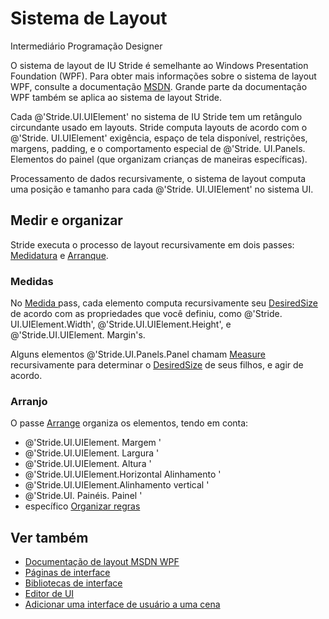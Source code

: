 # Sistema de Layout

<span class="badge text-bg-primary">Intermediário</span>
<span class="badge text-bg-success">Programação</span>
<span class="badge text-bg-success">Designer</span>

O sistema de layout de IU Stride é semelhante ao Windows Presentation Foundation (WPF). Para obter mais informações sobre o sistema de layout WPF, consulte a documentação [MSDN](https://docs.microsoft.com/en-us/dotnet/framework/wpf/advanced/layout). Grande parte da documentação WPF também se aplica ao sistema de layout Stride.

Cada @'Stride.UI.UIElement' no sistema de IU Stride tem um retângulo circundante usado em layouts. Stride computa layouts de acordo com o @'Stride. UI.UIElement' exigência, espaço de tela disponível, restrições, margens, padding, e o comportamento especial de @'Stride. UI.Panels. Elementos do painel (que organizam crianças de maneiras específicas).

Processamento de dados recursivamente, o sistema de layout computa uma posição e tamanho para cada @'Stride. UI.UIElement' no sistema UI.

## Medir e organizar

Stride executa o processo de layout recursivamente em dois passes: [Medidatura](xref:Stride.UI.UIElement.Measure(Stride.Core.Mathematics.Vector3)) e [Arranque](xref:Stride.UI.UIElement.Arrange(Stride.Core.Mathematics.Vector3,System.Boolean)).

### Medidas

No [ Medida ](xref:Stride.UI.UIElement.Measure(Stride.Core.Mathematics.Vector3)) pass, cada elemento computa recursivamente seu [DesiredSize](xref:Stride.UI.UIElement#Stride_UI_UIElement_DesiredSize) de acordo com as propriedades que você definiu, como @'Stride. UI.UIElement.Width', @'Stride.UI.UIElement.Height', e @'Stride.UI.UIElement. Margin's.

Alguns elementos @'Stride.UI.Panels.Panel chamam [Measure](xref:Stride.UI.UIElement.Measure(Stride.Core.Mathematics.Vector3)) recursivamente para determinar o [DesiredSize](xref:Stride.UI.UIElement#Stride_UI_UIElement_DesiredSize) de seus filhos, e agir de acordo.

### Arranjo

O passe [Arrange](xref:Stride.UI.UIElement.Arrange(Stride.Core.Mathematics.Vector3,System.Boolean)) organiza os elementos, tendo em conta:

* @'Stride.UI.UIElement. Margem '
* @'Stride.UI.UIElement. Largura '
* @'Stride.UI.UIElement. Altura '
* @'Stride.UI.UIElement.Horizontal Alinhamento '
* @'Stride.UI.UIElement.Alinhamento vertical '
* @'Stride.UI. Painéis. Painel '
* específico [ Organizar regras](xref:Stride.UI.UIElement.Arrange(Stride.Core.Mathematics.Vector3,System.Boolean))

## Ver também

* [Documentação de layout MSDN WPF](https://docs.microsoft.com/en-us/dotnet/framework/wpf/advanced/layout)
* [Páginas de interface](ui-pages.md)
* [Bibliotecas de interface](ui-libraries.md)
* [Editor de UI](ui-editor.md)
* [Adicionar uma interface de usuário a uma cena](add-a-ui-to-a-scene.md)